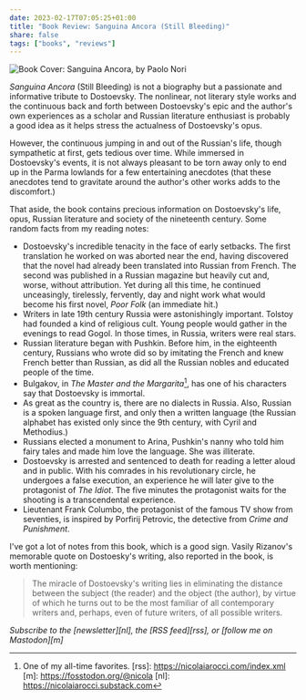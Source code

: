 ```yaml
---
date: 2023-02-17T07:05:25+01:00
title: "Book Review: Sanguina Ancora (Still Bleeding)"
share: false
tags: ["books", "reviews"]
---
```

![Book Cover: Sanguina Ancora, by Paolo Nori](/images/book-cover-sanguina-ancora.jpg#right)

*Sanguina Ancora* (Still Bleeding) is not a biography but a passionate and
informative tribute to Dostoevsky. The nonlinear, not literary style works and
the continuous back and forth between Dostoevsky's epic and the author's own
experiences as a scholar and Russian literature enthusiast is probably a good
idea as it helps stress the actualness of Dostoevsky's opus. 

However, the continuous jumping in and out of the Russian's life, though
sympathetic at first, gets tedious over time. While immersed in Dostoevsky's
events, it is not always pleasant to be torn away only to end up in the Parma
lowlands for a few entertaining anecdotes (that these anecdotes tend to
gravitate around the author's other works adds to the discomfort.) 

That aside, the book contains precious information on Dostoevsky's life, opus,
Russian literature and society of the nineteenth century. Some random facts
from my reading notes:

- Dostoevsky's incredible tenacity in the face of early setbacks. The first
  translation he worked on was aborted near the end, having discovered that the
  novel had already been translated into Russian from French. The second was
  published in a Russian magazine but heavily cut and, worse, without
  attribution. Yet during all this time, he continued unceasingly, tirelessly,
  fervently, day and night work what would become his first novel, *Poor Folk*
  (an immediate hit.) 
- Writers in late 19th century Russia were astonishingly important. Tolstoy had
  founded a kind of religious cult. Young people would gather in the evenings
  to read Gogol. In those times, in Russia, writers were real stars.
- Russian literature began with Pushkin. Before him, in the eighteenth century,
  Russians who wrote did so by imitating the French and knew French better than
  Russian, as did all the Russian nobles and educated people of the time.
- Bulgakov, in *The Master and the Margarita*[^1], has one of his characters
  say that Dostoevsky is immortal.
- As great as the country is, there are no dialects in Russia. Also, Russian is
  a spoken language first, and only then a written language (the Russian
  alphabet has existed only since the 9th century, with Cyril and Methodius.)
- Russians elected a monument to Arina, Pushkin's nanny who told him fairy
  tales and made him love the language. She was illiterate.
- Dostoevsky is arrested and sentenced to death for reading a letter aloud and
  in public. With his comrades in his revolutionary circle, he undergoes a
  false execution, an experience he will later give to the protagonist of *The
  Idiot*. The five minutes the protagonist waits for the shooting is a
  transcendental experience.
- Lieutenant Frank Columbo, the protagonist of the famous TV show from
  seventies, is inspired by Porfirij Petrovic, the detective from *Crime and
  Punishment*.

I've got a lot of notes from this book, which is a good sign. Vasily Rizanov's
memorable quote on Dostoesky's writing, also reported in the book, is worth
mentioning:

> The miracle of Dostoevsky's writing lies in eliminating the distance between
> the subject (the reader) and the object (the author), by virtue of which he
> turns out to be the most familiar of all contemporary writers and, perhaps,
> even of future writers, of all possible writers.

*Subscribe to the [newsletter][nl], the [RSS feed][rss], or [follow me on Mastodon][m]*

 [^1]: One of my all-time favorites.
 [rss]: https://nicolaiarocci.com/index.xml
 [m]: https://fosstodon.org/@nicola
 [nl]: https://nicolaiarocci.substack.com
